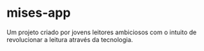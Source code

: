 # mises-app
Um projeto criado por jovens leitores ambiciosos com o intuito de revolucionar a leitura através da tecnologia.
